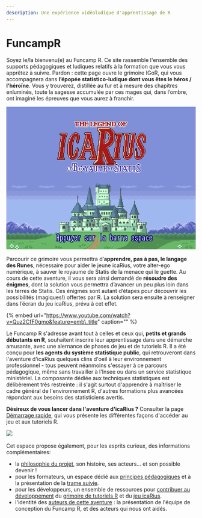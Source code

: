 ```yaml
---
description: Une expérience vidéoludique d'apprentissage de R
---
```


# FuncampR

Soyez le/la bienvenu\(e\) au Funcamp R. Ce site rassemble l'ensemble des supports pédagogiques et ludiques relatifs à la formation que vous vous apprêtez à suivre. Pardon : cette page ouvre le grimoire IGoR, qui vous accompagnera dans **l’épopée statistico-ludique dont vous êtes le héros / l’héroïne**. Vous y trouverez, distillée au fur et à mesure des chapitres enluminés, toute la sagesse accumulée par ces mages qui, dans l’ombre, ont imaginé les épreuves que vous aurez à franchir.

![](.gitbook/assets/icarius_startscreen%20%284%29.png)

Parcourir ce grimoire vous permettra d’**apprendre, pas à pas, le langage des Runes**, nécessaire pour aider le jeune icaRius, votre alter-ego numérique, à sauver le royaume de Statis de la menace qui le guette. Au cours de cette aventure, il vous sera ainsi demandé de **résoudre des énigmes**, dont la solution vous permettra d’avancer un peu plus loin dans les terres de Statis. Ces énigmes sont autant d’étapes pour découvrir les possibilités \(magiques!\) offertes par R. La solution sera ensuite à renseigner dans l’écran du jeu icaRius, prévu à cet effet.

{% embed url="https://www.youtube.com/watch?v=Quz2CfF0gmo&feature=emb\_title" caption="" %}

Le Funcamp R s'adresse avant tout à celles et ceux qui, **petits et grands débutants en R**, souhaitent inscrire leur apprentissage dans une démarche amusante, avec une alernance de phases de jeu et de tutoriels R. Il a été conçu pour **les agents du système statistique public**, qui retrouveront dans l'aventure d'icaRius quelques clins d'oeil à leur environnement professionnel - tous peuvent néanmoins s'essayer à ce parcours pédagogique, même sans travailler à l'Insee ou dans un service statistique ministériel. La composante dédiée aux techniques statistiques est délibèrement très restreinte : il s'agit surtout d'apprendre à maîtriser le cadre général de l'environnement R, d'autres formations plus avancées répondant aux besoins des statisticiens avertis.
 
**Désireux de vous lancer dans l'aventure d'icaRius ?** Consulter la page [Démarrage rapide](demarrage_rapide.md), qui vous présente les différentes façons d'accéder au jeu et aux tutoriels R.

![](http://funcamp-r.pages.lab.sspcloud.fr/funcamp-r/images/icarius-visuel-a.png)

Cet espace propose également, pour les esprits curieux, des informations complémentaires:

* la [philosophie du projet](a-propos/philosophie.md), son histoire, ses acteurs... et son possible devenir ! 
* pour les formateurs, un espace dédié aux [principes pédagogiques](espace-formateur/principes_pedagogiques.md) et à la présentation de la [trame suivie](espace-formateur/trame_pedagogique.md). 
* pour les développeurs, un ensemble de ressources pour [contribuer au développement](espace-contributeur/comment-contribuer.md) du [grimoire de tutoriels R](espace-contributeur/contributeurs_2.md) et du [jeu icaRius](espace-contributeur/contributeurs_3.md).
* l'identité des [auteurs de cette aventure](a-propos/credits.md) : la présentation de l'équipe de conception du Funcamp R, et des acteurs qui nous ont aidés.

